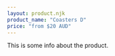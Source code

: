 ```yaml
---
layout: product.njk
product_name: "Coasters D"
price: "from $20 AUD"
---
```


This is some info about the product.